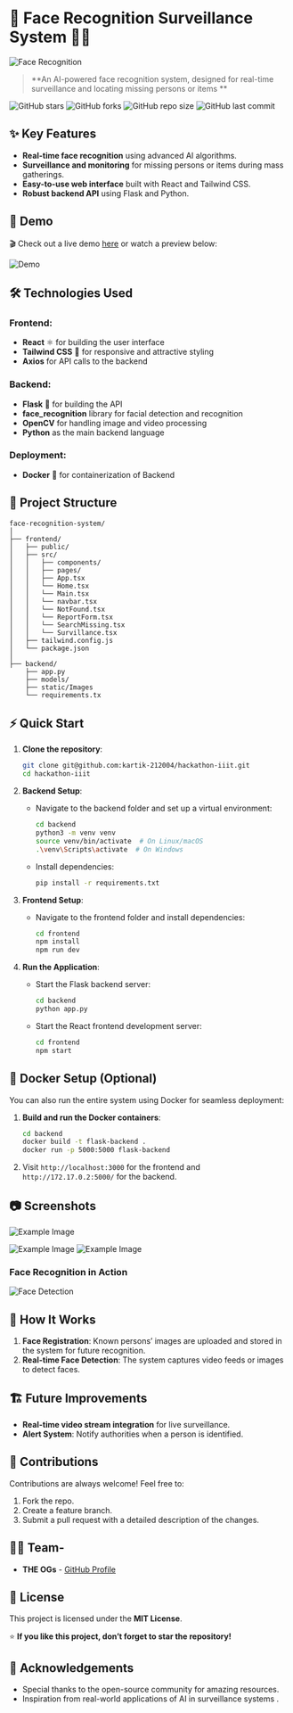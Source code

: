 
# 🎥 Face Recognition Surveillance System 🕵️‍♂️

![Face Recognition](https://user-images.githubusercontent.com/your-image-link-here.jpg)

> **An AI-powered face recognition system, designed for real-time surveillance and locating missing persons or items **

![GitHub stars](https://img.shields.io/github/stars/kartik-212004/hackathon-iiit?style=social)
![GitHub forks](https://img.shields.io/github/forks/kartik-212004/hackathon-iiit?style=social)
![GitHub repo size](https://img.shields.io/github/repo-size/kartik-212004/hackathon-iiit)
![GitHub last commit](https://img.shields.io/github/last-commit/kartik-212004/hackathon-iiit)

## ✨ Key Features

- **Real-time face recognition** using advanced AI algorithms.
- **Surveillance and monitoring** for missing persons or items during mass gatherings.
- **Easy-to-use web interface** built with React and Tailwind CSS.
- **Robust backend API** using Flask and Python.

## 🚀 Demo

🎬 Check out a live demo [here](https://your-live-demo-link.com) or watch a preview below:

![Demo](https://user-images.githubusercontent.com/your-demo-link.gif)

## 🛠️ Technologies Used

### Frontend:
- **React** ⚛️ for building the user interface
- **Tailwind CSS** 💨 for responsive and attractive styling
- **Axios** for API calls to the backend

### Backend:
- **Flask** 🐍 for building the API
- **face_recognition** library for facial detection and recognition
- **OpenCV** for handling image and video processing
- **Python** as the main backend language

### Deployment:
- **Docker** 🐳 for containerization of Backend

## 📁 Project Structure

```
face-recognition-system/
│
├── frontend/
│   ├── public/
│   ├── src/
│   │   ├── components/
│   │   ├── pages/
│   │   ├── App.tsx
│   │   └── Home.tsx
│   │   └── Main.tsx
│   │   └── navbar.tsx
│   │   └── NotFound.tsx
│   │   └── ReportForm.tsx
│   │   └── SearchMissing.tsx
│   │   └── Survillance.tsx
│   ├── tailwind.config.js
│   └── package.json
│
├── backend/
    ├── app.py
    ├── models/
    ├── static/Images
    └── requirements.tx
```

## ⚡ Quick Start

1. **Clone the repository**:
   ```bash
   git clone git@github.com:kartik-212004/hackathon-iiit.git
   cd hackathon-iiit
   ```

2. **Backend Setup**:
   - Navigate to the backend folder and set up a virtual environment:
     ```bash
     cd backend
     python3 -m venv venv
     source venv/bin/activate  # On Linux/macOS
     .\venv\Scripts\activate  # On Windows
     ```
   - Install dependencies:
     ```bash
     pip install -r requirements.txt
     ```

3. **Frontend Setup**:
   - Navigate to the frontend folder and install dependencies:
     ```bash
     cd frontend
     npm install
     npm run dev
     ```

4. **Run the Application**:
   - Start the Flask backend server:
     ```bash
     cd backend
     python app.py
     ```
   - Start the React frontend development server:
     ```bash
     cd frontend
     npm start
     ```

## 🐳 Docker Setup (Optional)

You can also run the entire system using Docker for seamless deployment:

1. **Build and run the Docker containers**:
   ```bash
   cd backend
   docker build -t flask-backend .
   docker run -p 5000:5000 flask-backend
   ```

2. Visit `http://localhost:3000` for the frontend and `http://172.17.0.2:5000/` for the backend.

## 📷 Screenshots
![Example Image](Screenshots/home.png)

![Example Image](Screenshots/search.png)
![Example Image](Screenshots/about.png)


### Face Recognition in Action

![Face Detection](Screenshots/FaceRecognition.png)

## 🧠 How It Works

1. **Face Registration**: Known persons’ images are uploaded and stored in the system for future recognition.
2. **Real-time Face Detection**: The system captures video feeds or images to detect faces.



## 🏗️ Future Improvements

- **Real-time video stream integration** for live surveillance.
- **Alert System**: Notify authorities when a person is identified.

## 🤝 Contributions

Contributions are always welcome! Feel free to:
1. Fork the repo.
2. Create a feature branch.
3. Submit a pull request with a detailed description of the changes.

## 👨‍💻 Team-

- **THE OGs** - [GitHub Profile](https://github.com/kartik-212004)

## 📄 License

This project is licensed under the **MIT License**.

⭐ **If you like this project, don’t forget to star the repository!**

## 🙌 Acknowledgements

- Special thanks to the open-source community for amazing resources.
- Inspiration from real-world applications of AI in surveillance systems .
